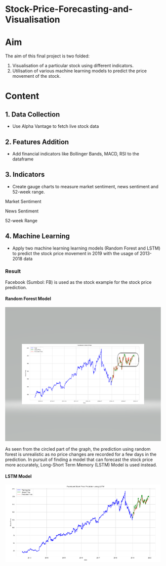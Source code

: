 # Stock-Price-Forecasting-and-Visualisation

# Aim
The aim of this final project is two folded:
1. Visualisation of a particular stock using different indicators.
2. Utilisation of various machine learning models to predict the price movement of the stock.

# Content

## 1. Data Collection
- Use Alpha Vantage to fetch live stock data 

## 2. Features Addition
- Add financial indicators like Bollinger Bands, MACD, RSI to the dataframe

## 3. Indicators
- Create gauge charts to measure market sentiment, news sentiment and 52-week range.

Market Sentiment

News Sentiment

52-week Range

## 4. Machine Learning
- Apply two machine learning learning models (Random Forest and LSTM) to predict the stock price movement in 2019 with the usage of 2013-2018 data


### Result
Facebook (Sumbol: FB) is used as the stock example for the stock price prediction. 

#### Random Forest Model
![Random Forest Result](https://github.com/kasparkwok/Stock-Price-Forecasting-and-Visualisation/blob/master/Random_Forest_Price_Prediction.PNG)

As seen from the circled part of the graph, the prediction using random forest is unrealistic as no price changes are recorded for a few days in the prediction. In pursuit of finding a model that can forecast the stock price more accurately, Long-Short Term Memory (LSTM) Model is used instead. 

#### LSTM Model
![LSTM Result](https://github.com/kasparkwok/Stock-Price-Forecasting-and-Visualisation/blob/master/LSTM_Price_Prediction.PNG)
